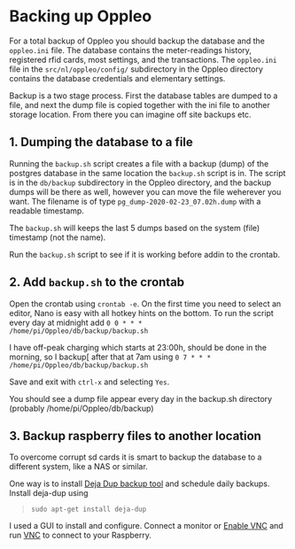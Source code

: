 # Backing up Oppleo

For a total backup of Oppleo you should backup the database and the `oppleo.ini` file. The database contains the meter-readings history,
registered rfid cards, most settings, and the transactions. The `oppleo.ini` file in the `src/nl/oppleo/config/` 
subdirectory in the Oppleo directory contains the database credentials and elementary settings. 

Backup is a two stage process. First the database tables are dumped to a file, and next the dump file is copied together with
the ini file to another storage location. From there you can imagine off site backups etc.


## 1. Dumping the database to a file

Running the `backup.sh` script creates a file with a backup (dump) of the postgres database in the same location the 
`backup.sh` script is in. The script is in the `db/backup` subdirectory in the Oppleo directory, and the backup dumps will be there as 
well, however you can move the file weherever you want.
The filename is of type `pg_dump-2020-02-23_07.02h.dump` with a readable timestamp. 

The `backup.sh` will keeps the last 5 dumps based on the system (file) timestamp (not the name). 

Run the `backup.sh` script to see if it is working before addin to the crontab.


## 2. Add `backup.sh` to the crontab

Open the crontab using `crontab -e`. On the first time you need to select an editor, Nano is easy with all hotkey hints 
on the bottom. To run the script every day at midnight add `0 0 * * *  /home/pi/Oppleo/db/backup/backup.sh`

I have off-peak charging which starts at 23:00h, should be done in the morning, so I backup[ after that at 7am using
`0 7 * * *  /home/pi/Oppleo/db/backup/backup.sh`

Save and exit with `ctrl-x` and selecting `Yes`.

You should see a dump file appear every day in the backup.sh directory (probably /home/pi/Oppleo/db/backup)


## 3. Backup raspberry files to another location

To overcome corrupt sd cards it is smart to backup the database to a different system, like a NAS or similar.

One way is to install [Deja Dup backup tool](https://wiki.gnome.org/Apps/DejaDup) and schedule daily backups. Install deja-dup using 
 > `sudo apt-get install deja-dup`


I used a GUI to install and configure. Connect a monitor or [Enable VNC](https://howtoraspberrypi.com/raspberry-pi-vnc/) and run [VNC](https://www.realvnc.com/en/connect/download/viewer/) to connect to your Raspberry.



